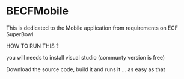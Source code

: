# BECFMobile

This is dedicated to the Mobile application from requirements on ECF SuperBowl 

HOW TO RUN THIS ?

you will needs to install visual studio (communty version is free) 

Download the source code, build it and runs it ... as easy as that 

